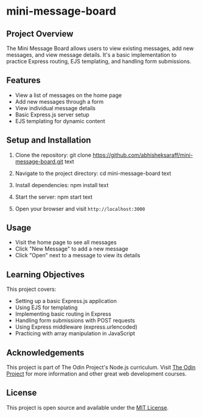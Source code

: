 # mini-message-board

## Project Overview

The Mini Message Board allows users to view existing messages, add new messages, and view message details. It's a basic implementation to practice Express routing, EJS templating, and handling form submissions.

## Features

- View a list of messages on the home page
- Add new messages through a form
- View individual message details
- Basic Express.js server setup
- EJS templating for dynamic content

## Setup and Installation

1. Clone the repository:
git clone https://github.com/abhisheksaraff/mini-message-board.git
text

2. Navigate to the project directory:
cd mini-message-board
text

3. Install dependencies:
npm install
text

4. Start the server:
npm start
text

5. Open your browser and visit `http://localhost:3000`

## Usage

- Visit the home page to see all messages
- Click "New Message" to add a new message
- Click "Open" next to a message to view its details

## Learning Objectives

This project covers:
- Setting up a basic Express.js application
- Using EJS for templating
- Implementing basic routing in Express
- Handling form submissions with POST requests
- Using Express middleware (express.urlencoded)
- Practicing with array manipulation in JavaScript

## Acknowledgements

This project is part of The Odin Project's Node.js curriculum. Visit [The Odin Project](https://www.theodinproject.com) for more information and other great web development courses.

## License

This project is open source and available under the [MIT License](LICENSE).
